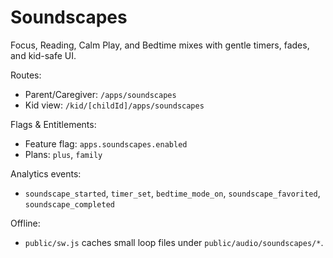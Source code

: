 # Soundscapes

Focus, Reading, Calm Play, and Bedtime mixes with gentle timers, fades, and kid-safe UI.

Routes:
- Parent/Caregiver: `/apps/soundscapes`
- Kid view: `/kid/[childId]/apps/soundscapes`

Flags & Entitlements:
- Feature flag: `apps.soundscapes.enabled`
- Plans: `plus`, `family`

Analytics events:
- `soundscape_started`, `timer_set`, `bedtime_mode_on`, `soundscape_favorited`, `soundscape_completed`

Offline:
- `public/sw.js` caches small loop files under `public/audio/soundscapes/*`.

